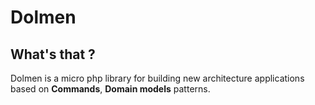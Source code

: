 Dolmen
======

## What's that ?

Dolmen is a micro php library for building new architecture applications based
on **Commands**, **Domain models** patterns.
